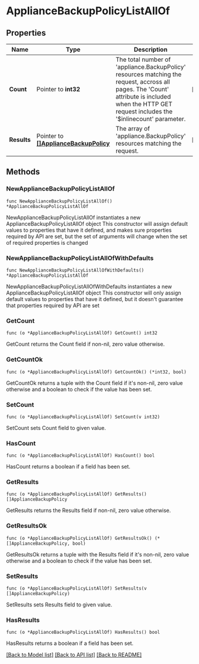 # ApplianceBackupPolicyListAllOf

## Properties

Name | Type | Description | Notes
------------ | ------------- | ------------- | -------------
**Count** | Pointer to **int32** | The total number of &#39;appliance.BackupPolicy&#39; resources matching the request, accross all pages. The &#39;Count&#39; attribute is included when the HTTP GET request includes the &#39;$inlinecount&#39; parameter. | [optional] 
**Results** | Pointer to [**[]ApplianceBackupPolicy**](appliance.BackupPolicy.md) | The array of &#39;appliance.BackupPolicy&#39; resources matching the request. | [optional] 

## Methods

### NewApplianceBackupPolicyListAllOf

`func NewApplianceBackupPolicyListAllOf() *ApplianceBackupPolicyListAllOf`

NewApplianceBackupPolicyListAllOf instantiates a new ApplianceBackupPolicyListAllOf object
This constructor will assign default values to properties that have it defined,
and makes sure properties required by API are set, but the set of arguments
will change when the set of required properties is changed

### NewApplianceBackupPolicyListAllOfWithDefaults

`func NewApplianceBackupPolicyListAllOfWithDefaults() *ApplianceBackupPolicyListAllOf`

NewApplianceBackupPolicyListAllOfWithDefaults instantiates a new ApplianceBackupPolicyListAllOf object
This constructor will only assign default values to properties that have it defined,
but it doesn't guarantee that properties required by API are set

### GetCount

`func (o *ApplianceBackupPolicyListAllOf) GetCount() int32`

GetCount returns the Count field if non-nil, zero value otherwise.

### GetCountOk

`func (o *ApplianceBackupPolicyListAllOf) GetCountOk() (*int32, bool)`

GetCountOk returns a tuple with the Count field if it's non-nil, zero value otherwise
and a boolean to check if the value has been set.

### SetCount

`func (o *ApplianceBackupPolicyListAllOf) SetCount(v int32)`

SetCount sets Count field to given value.

### HasCount

`func (o *ApplianceBackupPolicyListAllOf) HasCount() bool`

HasCount returns a boolean if a field has been set.

### GetResults

`func (o *ApplianceBackupPolicyListAllOf) GetResults() []ApplianceBackupPolicy`

GetResults returns the Results field if non-nil, zero value otherwise.

### GetResultsOk

`func (o *ApplianceBackupPolicyListAllOf) GetResultsOk() (*[]ApplianceBackupPolicy, bool)`

GetResultsOk returns a tuple with the Results field if it's non-nil, zero value otherwise
and a boolean to check if the value has been set.

### SetResults

`func (o *ApplianceBackupPolicyListAllOf) SetResults(v []ApplianceBackupPolicy)`

SetResults sets Results field to given value.

### HasResults

`func (o *ApplianceBackupPolicyListAllOf) HasResults() bool`

HasResults returns a boolean if a field has been set.


[[Back to Model list]](../README.md#documentation-for-models) [[Back to API list]](../README.md#documentation-for-api-endpoints) [[Back to README]](../README.md)


